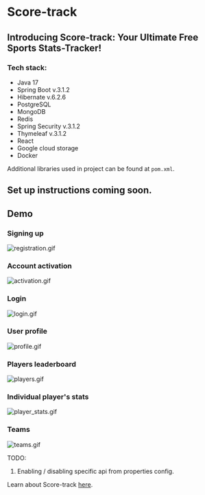 # Score-track
## Introducing Score-track: Your Ultimate Free Sports Stats-Tracker!
### Tech stack:
- Java 17
- Spring Boot v.3.1.2
- Hibernate v.6.2.6
- PostgreSQL
- MongoDB
- Redis
- Spring Security v.3.1.2
- Thymeleaf v.3.1.2
- React
- Google cloud storage
- Docker

Additional libraries used in project can be found at ```pom.xml```.

## Set up instructions coming soon.

## Demo
### Signing up

![registration.gif](..%2F..%2FDesktop%2Fscore-track%2Fregistration.gif)

### Account activation

![activation.gif](..%2F..%2FDesktop%2Fscore-track%2Factivation.gif)

### Login

![login.gif](..%2F..%2FDesktop%2Fscore-track%2Flogin.gif)

### User profile

![profile.gif](..%2F..%2FDesktop%2Fscore-track%2Fprofile.gif)

### Players leaderboard

![players.gif](..%2F..%2FDesktop%2Fscore-track%2Fplayers.gif)

### Individual player's stats

![player_stats.gif](..%2F..%2FDesktop%2Fscore-track%2Fplayer_stats.gif)

### Teams

![teams.gif](..%2F..%2FDesktop%2Fscore-track%2Fteams.gif)

TODO:
1. Enabling / disabling specific api from properties config.

Learn about Score-track [here](https://ivanfromodesa.github.io/score-track-landing/).